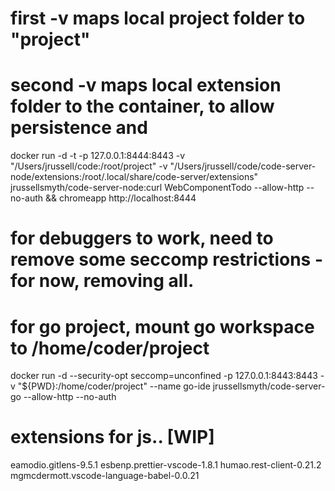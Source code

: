 

# first -v maps local project folder to "project"
# second -v maps local extension folder to the container, to allow persistence and 

docker run -d -t -p 127.0.0.1:8444:8443 -v "/Users/jrussell/code:/root/project" -v "/Users/jrussell/code/code-server-node/extensions:/root/.local/share/code-server/extensions" jrussellsmyth/code-server-node:curl WebComponentTodo --allow-http --no-auth && chromeapp http://localhost:8444

# for debuggers to work, need to remove some seccomp restrictions - for now, removing all.
# for go project, mount go workspace to /home/coder/project
docker run -d --security-opt seccomp=unconfined -p 127.0.0.1:8443:8443 -v "${PWD}:/home/coder/project" --name go-ide jrussellsmyth/code-server-go --allow-http --no-auth


# extensions for js.. [WIP]
eamodio.gitlens-9.5.1
esbenp.prettier-vscode-1.8.1
humao.rest-client-0.21.2
mgmcdermott.vscode-language-babel-0.0.21